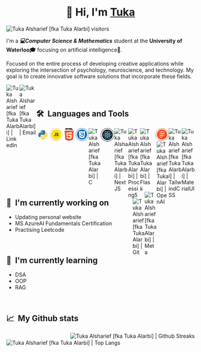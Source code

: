 <!-- [![Tuka Alsharief [fka Tuka Alarbi]](banner.png)](github.com/alartuka) -->

<!-- <p align="center"></p> -->
<h1 align="center">👋 Hi, I'm <a href="https://github.com/alartuka" target="_blank" rel="noreferrer">Tuka</a> </h1>
<!-- <h3 align="center">I'm a Student, Developer 💻, Photographer 📸, Designer 🎨, and Woman in STEM!</h3>  -->

<!-- [![Github](https://img.shields.io/github/followers/alartuka?label=Follow&style=social)](https://github.com/alartuka) -->
![Tuka Alsharief [fka Tuka Alarbi] visitors](https://visitor-badge.laobi.icu/badge?page_id=alartuka)

I'm a ***💻Computer Science & Mathematics*** student at the **University of Waterloo🎓** focusing on artificial intelligence🤖.

Focused on the entire process of developing creative applications while exploring the intersection of psychology, neuroscience, and technology. My goal is to create innovative software solutions that incorporate these fields.

<a alt="Tuka Alsharief [fka Tuka Alarbi] | LinkedIn" href="https://www.linkedin.com/in/tukaalarbi/">
         <img align="left" alt="Tuka Alsharief [fka Tuka Alarbi] | LinkedIn" width="35px" src="https://img.icons8.com/?size=100&id=13930&format=png&color=000000" /></a>&nbsp;

<a alt="Tuka Alsharief [fka Tuka Alarbi] | Email" href="mailto:talarbi@uwaterloo.ca?subject=Reaching out from Github">
         <img align="left" alt="Tuka Alsharief [fka Tuka Alarbi] | Email" width="45px" src="https://img.icons8.com/?size=512&id=OumT4lIcOllS&format=png" />
</a>
<br />
<br />

## 🛠️ &nbsp;Languages and Tools

<img align="left" alt="Tuka Alsharief [fka Tuka Alarbi] | Python" width="36px" src="https://raw.githubusercontent.com/github/explore/80688e429a7d4ef2fca1e82350fe8e3517d3494d/topics/python/python.png" />
<img align="left" alt="Tuka Alsharief [fka Tuka Alarbi] | Javascript Icon" width="35px" src="https://github.com/Pedro-Murilo/icons-for-readme/blob/main/.github/js-icon.svg" />
<img align="left" alt="Tuka Alsharief [fka Tuka Alarbi] | HTML5" width="34px" src="https://raw.githubusercontent.com/github/explore/80688e429a7d4ef2fca1e82350fe8e3517d3494d/topics/html/html.png" />
<img align="left" alt="Tuka Alsharief [fka Tuka Alarbi] | CSS3" width="35px" src="https://github.com/Pedro-Murilo/icons-for-readme/blob/main/.github/css-icon.svg" />
<img align="left" alt="Tuka Alsharief [fka Tuka Alarbi] | C" width="32px" src="https://cdn.jsdelivr.net/gh/devicons/devicon/icons/c/c-original.svg" />

<img align="left" alt="Tuka Alsharief [fka Tuka Alarbi] | ReactJS" width="37px" src="https://github.com/Pedro-Murilo/icons-for-readme/blob/main/.github/react-icon.svg" />
<img align="left" alt="Tuka Alsharief [fka Tuka Alarbi] | NextJS" width="37px" src="https://img.icons8.com/?size=100&id=MWiBjkuHeMVq&format=png&color=000000" />
<img align="left" alt="Tuka Alsharief [fka Tuka Alarbi] | Processing5" width="32px" src="https://cdn.jsdelivr.net/gh/devicons/devicon/icons/processing/processing-original.svg" />
<img align="left" alt="Tuka Alsharief [fka Tuka Alarbi] | Flask" width="32px" src="https://img.icons8.com/?size=100&id=ewGOClUtmFX4&format=png&color=000000" />

<img align="right" alt="Tuka Alsharief [fka Tuka Alarbi] | MaterialUI" width="35px" src="https://img.icons8.com/?size=100&id=gFw7X5Tbl3ss&format=png&color=000000" />
<img align="right" alt="Tuka Alsharief [fka Tuka Alarbi] | TailwindCSS" width="35px" src="https://img.icons8.com/?size=100&id=FnnFuAIw4e8j&format=png&color=000000" />
<img align="right" alt="Tuka Alsharief [fka Tuka Alarbi] | Figma" width="35px" src="https://github.com/Pedro-Murilo/icons-for-readme/blob/main/.github/figma-icon.svg" />

<img align="right" alt="Tuka Alsharief [fka Tuka Alarbi] | OpenAI" width="32px" src="https://img.icons8.com/?size=100&id=kTuxVYRKeKEY&format=png&color=000000" />
<img align="right" alt="Tuka Alsharief [fka Tuka Alarbi] | Meta" width="32px" src="https://img.icons8.com/?size=100&id=PvvcWRWxRKSR&format=png&color=000000" />

<img align="right" alt="Tuka Alsharief [fka Tuka Alarbi] | Git" width="32px" src="https://www.vectorlogo.zone/logos/git-scm/git-scm-icon.svg" />
<!-- <img align="left" alt="Tuka Alsharief [fka Tuka Alarbi] | VSCode" width="36px" src="https://github.com/Pedro-Murilo/icons-for-readme/blob/main/.github/vscode-icon.svg" />
-->

<br />
<br />

## 🔭&nbsp; I'm currently working on

- Updating personal website
- MS AzureAI Fundamentals Certification
- Practising Leetcode
  
<br />

## 🌱 &nbsp;I'm currently learning

- DSA
- OOP
- RAG
  
<br />

## 📈 &nbsp;My Github stats
<!-- <img alt="Tuka Alsharief [fka Tuka Alarbi] | Github Stats" align="left" src="https://github-readme-stats.vercel.app/api?username=alartuka&show_icons=true&theme=algolia&hide_border=true" /> -->

<img alt="Tuka Alsharief [fka Tuka Alarbi] | Github Streaks" align="right" src="https://github-readme-streak-stats.herokuapp.com/?user=alartuka&theme=algolia&hide_border=true"/>
<img alt="Tuka Alsharief [fka Tuka Alarbi] | Top Langs" align="center" src="https://github-readme-stats.vercel.app/api/top-langs/?username=alartuka&theme=algolia&hide_border=true" />
<br />


<!-- ============================================================================================= -->
<!--
**alartuka/alartuka** is a ✨ _special_ ✨ repository because its `README.md` (this file) appears on your GitHub profile.

Here are some ideas to get you started:

- 🔭 I’m currently working on ...
- 🌱 I’m currently learning ...
- 👯 I’m looking to collaborate on ...
- 🤔 I’m looking for help with ...
- 💬 Ask me about ...
- 📫 How to reach me: ...
- 😄 Pronouns: ...
- ⚡ Fun fact: ...
-->
